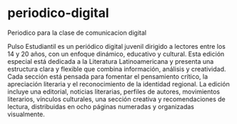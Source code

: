 # periodico-digital
Periodico para la clase de comunicacion digital

Pulso Estudiantil es un periódico digital juvenil dirigido a lectores entre los 14 y 20 años, con un enfoque dinámico, educativo y cultural. Esta edición especial está dedicada a la Literatura Latinoamericana y presenta una estructura clara y flexible que combina información, análisis y creatividad. Cada sección está pensada para fomentar el pensamiento crítico, la apreciación literaria y el reconocimiento de la identidad regional. La edición incluye una editorial, noticias literarias, perfiles de autores, movimientos literarios, vínculos culturales, una sección creativa y recomendaciones de lectura, distribuidas en ocho páginas numeradas y organizadas visualmente.
